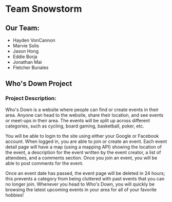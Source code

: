# Team Snowstorm
## Our Team:
* Hayden VonCannon
* Marvie Solis
* Jason Hong
* Eddie Borja
* Jonathan Mai
* Fletcher Bunales

## Who's Down Project

### Project Description:
Who's Down is a website where people can find or create events in their area. Anyone can head to the website, share their location, and see events or meet-ups in their area. The events will be split up across different categories, such as cycling, board gaming, basketball, poker, etc. 

You will be able to login to the site using either your Google or Facebook account. When logged in, you are able to join or create an event. Each event detail page will have a map (using a mapping API) showing the location of the event, a description for the event written by the event creator, a list of attendees, and a comments section. Once you join an event, you will be able to post comments for the event. 

Once an event date has passed, the event page will be deleted in 24 hours; this prevents a category from being cluttered with past events that you can no longer join. Whenever you head to Who's Down, you will quickly be browsing the latest upcoming events in your area for all of your favorite hobbies!